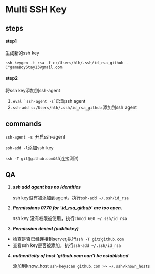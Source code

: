 # Multi SSH Key

## steps
#### step1
生成新的ssh key


`ssh-keygen -t rsa -f c:/Users/hlh/.ssh/id_rsa_github -C"gameBoyStay13@gmail.com`

#### step2
将ssh key添加到ssh-agent
1. ``` eval `ssh-agent -s` ```启动ssh agent
2. `ssh-add c:/Users/hlh/.ssh/id_rsa_github` 添加到ssh agent



## commands
`ssh-agent -s `开启ssh-agent

`ssh-add -l`添加ssh-key

`ssh -T git@github.com`ssh连接测试


## QA
1. ***ssh add agent has no identities***

   ssh key没有被添加到agent，执行`ssh-add ~/.ssh/id_rsa`

2. ***Permissions 0770 for 'id_rsa_github' are too open.***

   ssh key 没有权限被使用，执行`chmod 600 ~/.ssh/id_rsa`

3.  ***Permission denied (publickey)*** 

 - 检查是否已经连接到server,执行`ssh -T git@github.com`
 - 查看ssh key是否被添加，执行`ssh-add ~/.ssh/id_rsa`

4. ***authenticity of host 'github.com can't be established***

   添加到know_host `ssh-keyscan github.com >> ~/.ssh/known_hosts`
